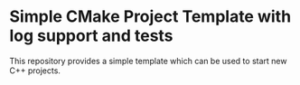 # Simple CMake Project Template with log support and tests

This repository provides a simple template which can be used to start
new C++ projects.
